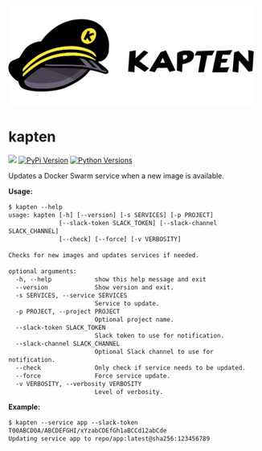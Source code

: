 <img src="https://raw.githubusercontent.com/5monkeys/kapten/master/kapten-text.png" height="200" />

# kapten

![](https://github.com/5monkeys/kapten/workflows/Test/badge.svg)
[![PyPi Version](https://img.shields.io/pypi/v/kapten.svg)](https://pypi.org/project/kapten/)
[![Python Versions](https://img.shields.io/pypi/pyversions/kapten.svg)](https://pypi.org/project/kapten/)

Updates a Docker Swarm service when a new image is available.

**Usage:**
```console
$ kapten --help
usage: kapten [-h] [--version] [-s SERVICES] [-p PROJECT]
              [--slack-token SLACK_TOKEN] [--slack-channel SLACK_CHANNEL]
              [--check] [--force] [-v VERBOSITY]

Checks for new images and updates services if needed.

optional arguments:
  -h, --help            show this help message and exit
  --version             Show version and exit.
  -s SERVICES, --service SERVICES
                        Service to update.
  -p PROJECT, --project PROJECT
                        Optional project name.
  --slack-token SLACK_TOKEN
                        Slack token to use for notification.
  --slack-channel SLACK_CHANNEL
                        Optional Slack channel to use for notification.
  --check               Only check if service needs to be updated.
  --force               Force service update.
  -v VERBOSITY, --verbosity VERBOSITY
                        Level of verbosity.
```

**Example:**
```console
$ kapten --service app --slack-token T00ABCD0A/ABCDEFGHI/xYzabCDEfGh1aBCCd12abCde
Updating service app to repo/app:latest@sha256:123456789
```
